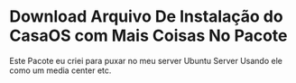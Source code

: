 # Download Arquivo De Instalação do CasaOS com Mais Coisas No Pacote

Este Pacote eu criei para puxar no meu server Ubuntu Server Usando ele como um media center etc.
